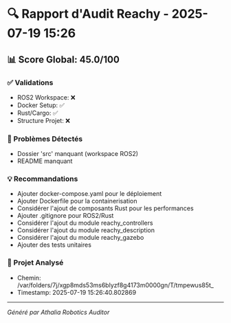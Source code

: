 
# 🔍 Rapport d'Audit Reachy - 2025-07-19 15:26

## 📊 Score Global: 45.0/100

### ✅ Validations
- ROS2 Workspace: ❌
- Docker Setup: ✅
- Rust/Cargo: ✅
- Structure Projet: ❌

### 🚨 Problèmes Détectés
- Dossier 'src' manquant (workspace ROS2)
- README manquant

### 💡 Recommandations
- Ajouter docker-compose.yaml pour le déploiement
- Ajouter Dockerfile pour la containerisation
- Considérer l'ajout de composants Rust pour les performances
- Ajouter .gitignore pour ROS2/Rust
- Considérer l'ajout du module reachy_controllers
- Considérer l'ajout du module reachy_description
- Considérer l'ajout du module reachy_gazebo
- Ajouter des tests unitaires

### 📁 Projet Analysé
- Chemin: /var/folders/7j/xgp8mds53ms6blyzf8g4173m0000gn/T/tmpewus85t_
- Timestamp: 2025-07-19 15:26:40.802869

---
*Généré par Athalia Robotics Auditor*
